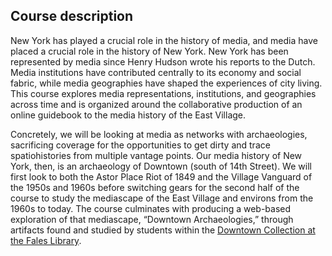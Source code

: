 ## Course description

New York has played a crucial role in the history of media, and media have
placed a crucial role in the history of New York. New York has been
represented by media since Henry Hudson wrote his reports to the Dutch. Media
institutions have contributed centrally to its economy and social fabric,
while media geographies have shaped the experiences of city living. This
course explores media representations, institutions, and geographies across
time and is organized around the collaborative production of an online
guidebook to the media history of the East Village.

Concretely, we will be looking at media as networks with archaeologies,
sacrificing coverage for the opportunities to get dirty and trace
spatiohistories from multiple vantage points. Our media history of New York,
then, is an archaeology of Downtown (south of 14th Street). We will first look
to both the Astor Place Riot of 1849 and the Village Vanguard of the 1950s and
1960s before switching gears for the second half of the course to study the
mediascape of the East Village and environs from the 1960s to today. The
course culminates with producing a web-based exploration of that mediascape,
“Downtown Archaeologies,” through artifacts found and studied by students
within the [Downtown Collection at the Fales
Library](https://guides.nyu.edu/downtown-collection/overview).
